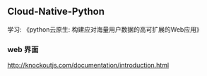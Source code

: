 ## Cloud-Native-Python
学习: 《python云原生: 构建应对海量用户数据的高可扩展的Web应用》

### web 界面
http://knockoutjs.com/documentation/introduction.html

